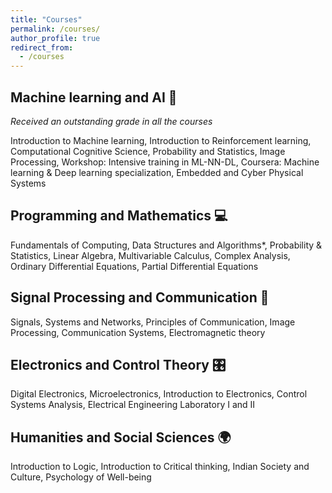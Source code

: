 ```yaml
---
title: "Courses"
permalink: /courses/
author_profile: true
redirect_from:
  - /courses
---
```

## Machine learning and AI 🤖

*Received an outstanding grade in all the courses*

Introduction to Machine learning, Introduction to Reinforcement learning, Computational Cognitive Science, Probability and Statistics, Image Processing, Workshop: Intensive training in ML-NN-DL, Coursera: Machine learning & Deep learning specialization, Embedded and Cyber Physical Systems

## Programming and Mathematics 💻
Fundamentals of Computing, Data Structures and Algorithms*, Probability & Statistics, Linear Algebra, Multivariable Calculus, Complex Analysis, Ordinary Differential Equations, Partial Differential Equations

## Signal Processing and Communication 📡
Signals, Systems and Networks, Principles of Communication, Image Processing, Communication Systems, Electromagnetic theory

## Electronics and Control Theory 🎛️
Digital Electronics, Microelectronics, Introduction to Electronics, Control Systems Analysis, Electrical Engineering Laboratory I and II

## Humanities and Social Sciences 🌍
Introduction to Logic, Introduction to Critical thinking, Indian Society and Culture, Psychology of Well-being
